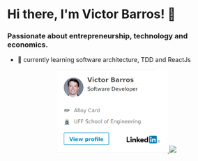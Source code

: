 # Hi there, I'm Victor Barros! 👋
<!-- [![Deploy](https://www.herokucdn.com/deploy/button.svg)](https://victoralmeidabarros.com/linkedin?size=large&orientation=horizontal&theme=light&locale=en_US) -->

<h3>Passionate about entrepreneurship, technology and economics.</h3>

- 🌱 currently learning software architecture, TDD and ReactJs

<p align="center">
  <!-- TODO: Add gmail and youtube(https://www.youtube.com/user/victorbarros1130/playlists) badge -->
  <!-- TODO: Add hackerrank https://www.hackerrank.com/victorbarros1130 -->
  <a href="https://www.linkedin.com/in/victor-almeida-barros/?locale=en_US">
    <img width="50%" src="https://raw.githubusercontent.com/victorabarros/victorabarros/master/assets/linkedin_profile.png" />
  </a>

  <a href="https://github.com/victorabarros?tab=repositories">
    <img width="50%" src="https://github-readme-stats-anuraghazra1.vercel.app/api/top-langs/?username=victorabarros&count_private=true&layout=compact&hide_title=true&hide_border=true&hide=makefile,shell,html" />
  </a>
</p>

<!--
**victorabarros/victorabarros** is a ✨ _special_ ✨ repository because its `README.md` (this file) appears on your GitHub profile.

Here are some ideas to get you started:

- 🔭 I’m currently working on ...
- 🌱 I’m currently learning ...
- 👯 I’m looking to collaborate on ...
- 🤔 I’m looking for help with ...
- 💬 Ask me about ...
- 📫 How to reach me: ...
- 😄 Pronouns: ...
- ⚡ Fun fact: ...
-->
